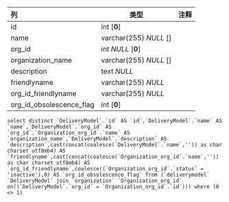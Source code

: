 | 列                       | 类型                   | 注释 |
| :----------------------- | ---------------------- | ---- |
| id                       | int [**0**]            |      |
| name                     | varchar(255) *NULL* [] |      |
| org_id                   | int *NULL* [**0**]     |      |
| organization_name        | varchar(255) *NULL* [] |      |
| description              | text *NULL*            |      |
| friendlyname             | varchar(255) *NULL*    |      |
| org_id_friendlyname      | varchar(255) *NULL*    |      |
| org_id_obsolescence_flag | int [**0**]            |      |

```
select distinct `DeliveryModel`.`id` AS `id`,`DeliveryModel`.`name` AS `name`,`DeliveryModel`.`org_id` AS `org_id`,`Organization_org_id`.`name` AS `organization_name`,`DeliveryModel`.`description` AS `description`,cast(concat(coalesce(`DeliveryModel`.`name`,'')) as char charset utf8mb4) AS `friendlyname`,cast(concat(coalesce(`Organization_org_id`.`name`,'')) as char charset utf8mb4) AS `org_id_friendlyname`,coalesce((`Organization_org_id`.`status` = 'inactive'),0) AS `org_id_obsolescence_flag` from (`deliverymodel` `DeliveryModel` join `organization` `Organization_org_id` on((`DeliveryModel`.`org_id` = `Organization_org_id`.`id`))) where (0 <> 1)
```

